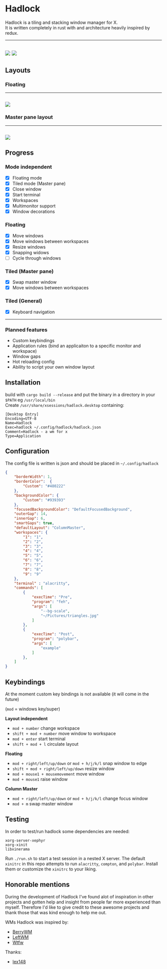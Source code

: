 # Hadlock  

Hadlock is a tiling and stacking window manager for X.  
It is written completely in rust with and architecture heavily inspired by redux.  


---
![](./resources/gaps.jpg)
![](./resources/multimonitor.gif)
---
## Layouts  
### Floating  
---
![](./resources/hadlock-floating.jpg)
---
### Master pane layout  
---
![](./resources/master_pane.jpg)
---

## Progress

### Mode independent  
- [x] Floating mode
- [x] Tiled mode (Master pane)
- [x] Close window
- [x] Start terminal
- [x] Workspaces
- [x] Multimonitor support 
- [x] Window decorations
### Floating  
- [x] Move windows  
- [x] Move windows between workspaces  
- [x] Resize windows 
- [x] Snapping widows
- [ ] Cycle through windows
### Tiled (Master pane) 
- [x] Swap master window
- [x] Move windows between workspaces 
### Tiled (General)
- [x] Keyboard navigation

---  
### Planned features  
- Custom keybindings  
- Application rules (bind an applicaiton to a specific monitor and workspace)
- Window gaps
- Hot reloading config
- Ability to script your own window layout  


## Installation
build with `cargo build --release` and put the binary in a directory in your `$PATH` eg `/usr/local/bin`  
Create `/usr/share/xsessions/hadlock.desktop` containing:  

```
[Desktop Entry]
Encoding=UTF-8
Name=Hadlock
Exec=hadlock ~/.config/hadlock/hadlock.json
Comment=Hadlock - a wm for x
Type=Application

```


## Configuration
The config file is written is json and should be placed in `~/.config/hadlock`  

```json
{
	"borderWidth": 1,
	"borderColor": 	{
		"Custom": "#480222"
	},
	"backgroundColor": {
		"Custom": "#939393"
	},
	"focusedBackgroundColor": "DefaultFocusedBackground",
	"outerGap": 14,
	"innerGap": 6,
	"smartGaps": true,
	"defaultLayout": "ColumnMaster",
	"workspaces": {
		"1": "1",
		"2": "2",
		"3": "3",
		"4": "4",
		"5": "5",
		"6": "6",
		"7": "7",
		"8": "8",
		"9": "9"
	},
	"terminal" : "alacritty",
	"commands": [
		{
			"execTime": "Pre",
			"program": "feh",
			"args": [
				"--bg-scale",
				"~/Pictures/triangles.jpg"
			]
		},
		{
			"execTime": "Post",
			"program": "polybar",
			"args": [
				"example"
			]
		},
	]
}

```

## Keybindings  
At the moment custom key bindings is not available (it will come in the future)

(`mod` = windows key/super)

**Layout independent**  
* `mod + number` change workspace  
* `shift + mod + number` move window to workspace  
* `mod + enter` start terminal   
* `shift + mod + l` circulate layout  
 

**Floating**  
* `mod + right/left/up/down` or `mod + h/j/k/l` snap window to edge  
* `shift + mod + right/left/up/down` resize window  
* `mod + mouse1 + mousemovement` move window  
* `mod + mouse1` raise window  

**Column Master**  
* `mod + right/left/up/down` or `mod + h/j/k/l` change focus window  
* `mod + m` swap master window

## Testing
In order to test/run hadlock some dependencies are needed:
```
xorg-server-xephyr
xorg-xinit
libxinerama
```

Run `./run.sh` to start a test session in a nested X server. The default `xinitrc` in this repo attempts to run `alacritty`, `compton`, and `polybar`. Install them or customize the `xinitrc` to your liking.

## Honorable mentions
During the development of Hadlock I've found alot of inspiration in other projects and gotten help and insight from people far more experienced than myself.
Therefore I'd like to give credit to these awesome projects and thank those that was kind enough to help me out.

WMs Hadlock was inspired by:
- [BerryWM](https://github.com/JLErvin/berry)
- [LeftWM](https://github.com/leftwm/leftwm)
- [Wtfw](https://github.com/Kintaro/wtftw)

Thanks:
- [lex148](https://github.com/lex148)
